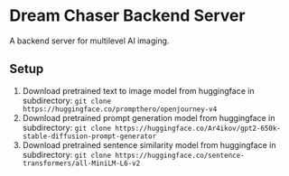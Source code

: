 # Dream Chaser Backend Server

A backend server for multilevel AI imaging.

## Setup

1. Download pretrained text to image model from huggingface in subdirectory: `git clone https://huggingface.co/prompthero/openjourney-v4`
2. Download pretrained prompt generation model from huggingface in subdirectory: `git clone https://huggingface.co/Ar4ikov/gpt2-650k-stable-diffusion-prompt-generator`
3. Download pretrained sentence similarity model from huggingface in subdirectory: `git clone https://huggingface.co/sentence-transformers/all-MiniLM-L6-v2`
